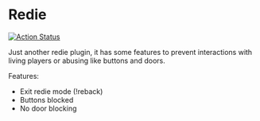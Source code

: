 # Redie

[![Action Status](https://github.com/Bara/Redie/workflows/Compile%20with%20SourceMod/badge.svg)](https://github.com/Bara/Redie/actions)

Just another redie plugin, it has some features to prevent interactions with living players or abusing like buttons and doors.

Features:
 - Exit redie mode (!reback)
 - Buttons blocked
 - No door blocking

